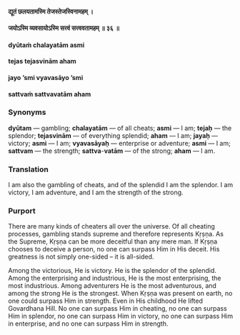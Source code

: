 #### द्यूतं छलयतामस्मि तेजस्तेजस्विनामहम् ।
#### जयोऽस्मि व्यवसायोऽस्मि सत्त्वं सत्त्ववतामहम् ॥ ३६ ॥

#### dyūtaṁ chalayatām asmi
#### tejas tejasvinām aham
#### jayo ’smi vyavasāyo ’smi
#### sattvaṁ sattvavatām aham

### Synonyms

**dyūtam** — gambling; **chalayatām** — of all cheats; **asmi** — I am; **tejaḥ** — the splendor; **tejasvinām** — of everything splendid; **aham** — I am; **jayaḥ** — victory; **asmi** — I am; **vyavasāyaḥ** — enterprise or adventure; **asmi** — I am; **sattvam** — the strength; **sattva**-**vatām** — of the strong; **aham** — I am.

### Translation

I am also the gambling of cheats, and of the splendid I am the splendor. I am victory, I am adventure, and I am the strength of the strong.

### Purport

There are many kinds of cheaters all over the universe. Of all cheating processes, gambling stands supreme and therefore represents Kṛṣṇa. As the Supreme, Kṛṣṇa can be more deceitful than any mere man. If Kṛṣṇa chooses to deceive a person, no one can surpass Him in His deceit. His greatness is not simply one-sided – it is all-sided.

Among the victorious, He is victory. He is the splendor of the splendid. Among the enterprising and industrious, He is the most enterprising, the most industrious. Among adventurers He is the most adventurous, and among the strong He is the strongest. When Kṛṣṇa was present on earth, no one could surpass Him in strength. Even in His childhood He lifted Govardhana Hill. No one can surpass Him in cheating, no one can surpass Him in splendor, no one can surpass Him in victory, no one can surpass Him in enterprise, and no one can surpass Him in strength.